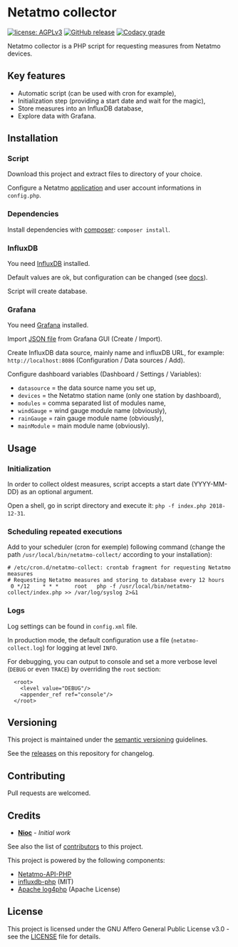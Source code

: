 # Netatmo collector

[![license: AGPLv3](https://img.shields.io/badge/license-AGPLv3-blue.svg)](https://www.gnu.org/licenses/agpl-3.0)
[![GitHub release](https://img.shields.io/github/release/nioc/netatmo-collector.svg)](https://github.com/nioc/netatmo-collector/releases/latest)
[![Codacy grade](https://img.shields.io/codacy/grade/ef9c7195ad5945309bb13b5899d63cd8.svg)](https://www.codacy.com/app/nioc/netatmo-collector)

Netatmo collector is a PHP script for requesting measures from Netatmo devices.

## Key features
- Automatic script (can be used with cron for example),
- Initialization step (providing a start date and wait for the magic),
- Store measures into an InfluxDB database,
- Explore data with Grafana.

## Installation

### Script

Download this project and extract files to directory of your choice.

Configure a Netatmo [application](https://dev.netatmo.com/myaccount/createanapp) and user account informations in `config.php`.

### Dependencies

Install dependencies with [composer](https://getcomposer.org/): `composer install`.

### InfluxDB

You need [InfluxDB](https://docs.influxdata.com/influxdb/v1.7/introduction/installation/) installed.

Default values are ok, but configuration can be changed (see [docs](https://docs.influxdata.com/influxdb/v1.7/administration/config/)).

Script will create database.

### Grafana

You need [Grafana](https://grafana.com/grafana/download) installed.

Import [JSON file](dashboard.json) from Grafana GUI (Create / Import).

Create InfluxDB data source, mainly name and influxDB URL, for example:  `http://localhost:8086` (Configuration / Data sources / Add).

Configure dashboard variables (Dashboard / Settings / Variables):
- `datasource` = the data source name you set up,
- `devices` = the Netatmo station name (only one station by dashboard),
- `modules` = comma separated list of modules name,
- `windGauge` = wind gauge module name (obviously),
- `rainGauge` = rain gauge module name (obviously),
- `mainModule` = main module name (obviously).

## Usage

### Initialization

In order to collect oldest measures, script accepts a start date (YYYY-MM-DD) as an optional argument.

Open a shell, go in script directory and execute it: `php -f index.php 2018-12-31`.

### Scheduling repeated executions

Add to your scheduler (cron for exemple) following command (change the path `/usr/local/bin/netatmo-collect/` according to your installation):
````
# /etc/cron.d/netatmo-collect: crontab fragment for requesting Netatmo measures
# Requesting Netatmo measures and storing to database every 12 hours
 0 */12    * * *     root   php -f /usr/local/bin/netatmo-collect/index.php >> /var/log/syslog 2>&1
````

### Logs

Log settings can be found in `config.xml` file.

In production mode, the default configuration use a file (`netatmo-collect.log`) for logging at level `INFO`.

For debugging, you can output to console and set a more verbose level (`DEBUG` or even `TRACE`) by overriding the `root` section:
````
  <root>
    <level value="DEBUG"/>
    <appender_ref ref="console"/>
  </root>
````

## Versioning

This project is maintained under the [semantic versioning](https://semver.org/) guidelines.

See the [releases](https://github.com/nioc/netatmo-collector/releases) on this repository for changelog.

## Contributing

Pull requests are welcomed.

## Credits

- **[Nioc](https://github.com/nioc/)** - *Initial work*

See also the list of [contributors](https://github.com/nioc/netatmo-collector/contributors) to this project.

This project is powered by the following components:
- [Netatmo-API-PHP](https://github.com/Netatmo/Netatmo-API-PHP)
- [influxdb-php](https://github.com/influxdata/influxdb-php) (MIT)
- [Apache log4php](http://logging.apache.org/log4php/) (Apache License)

## License

This project is licensed under the GNU Affero General Public License v3.0 - see the [LICENSE](LICENSE.md) file for details.
